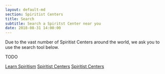 ```yaml
---
layout: default-md
section: Spiritist Centers
title: Search
subtitle: Search a Spiritst Center near you
date: 2018-08-31 14:00:00
---
```


Due to the vast number of Spiritist Centers around the world, we ask you to use the search tool below.

TODO


<a href="/spiritism/" class="button special">Learn Spiritism</a>
<a href="/spiritism/centers" class="button">Spiritist Centers</a>
<a href="/spiritism/centers" class="button">Spiritist Centers</a>
